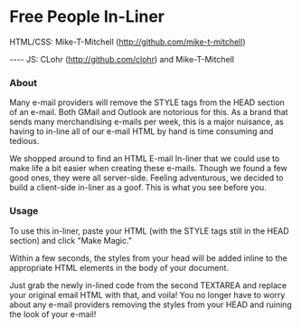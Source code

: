 # Free People In-Liner
HTML/CSS: Mike-T-Mitchell (http://github.com/mike-t-mitchell)

 ---- JS: CLohr           (http://github.com/clohr) and Mike-T-Mitchell
           
### About
Many e-mail providers will remove the STYLE tags from the HEAD section of an e-mail. Both GMail and Outlook are notorious for this. As a brand that sends many merchandising e-mails per week, this is a major nuisance, as having to in-line all of our e-mail HTML by hand is time consuming and tedious.

We shopped around to find an HTML E-mail In-liner that we could use to make life a bit easier when creating these e-mails. Though we found a few good ones, they were all server-side. Feeling adventurous, we decided to build a client-side in-liner as a goof. This is what you see before you.

### Usage
To use this in-liner, paste your HTML (with the STYLE tags still in the HEAD section) and click "Make Magic." 

Within a few seconds, the styles from your head will be added inline to the appropriate HTML elements in the body of your document. 

Just grab the newly in-lined code from the second TEXTAREA and replace your original email HTML with that, and voila! You no longer have to worry about any e-mail providers removing the styles from your HEAD and ruining the look of your e-mail!
